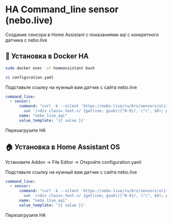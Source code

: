 # HA Command_line sensor (nebo.live)
Создание сенсора в Home Assistant с показаниями aqi с конкретного датчика с nebo.live
## 🐳 Установка в Docker HA

```bash
sudo docker exec -it homeassistant bash
```
```bash
vi configuration.yaml
```
Подставьте ссылку на нужный вам датчик с сайта nebo.live
```yaml
command_line:
  - sensor:
      command: "curl -k --silent 'https://nebo.live/ru/krs/sensors/ulitsa-krasnoi-armii-18' | \
        awk '/<div class=.text.>/ {getline; gsub(/[^0-9]/, \"\", $0); print; exit}'"
      name: "nebo_live_aqi"
      value_template: '{{ value }}'
```
Перезагрузите HA

## 🏠 Установка в Home Assistant OS
Установите Addon → File Editor → Откройте configuration.yaml

Подставьте ссылку на нужный вам датчик с сайта nebo.live
```yaml
command_line:
  - sensor:
      command: "curl -k --silent 'https://nebo.live/ru/krs/sensors/ulitsa-krasnoi-armii-18' | \
        awk '/<div class=.text.>/ {getline; gsub(/[^0-9]/, \"\", $0); print; exit}'"
      name: "nebo_live_aqi"
      value_template: '{{ value }}'
```
Перезагрузите HA
